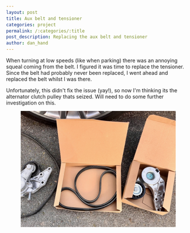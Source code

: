 ```yaml
---
layout: post
title: Aux belt and tensioner 
categories: project 
permalink: /:categories/:title
post_description: Replacing the aux belt and tensioner 
author: dan_hand
---
```


When turning at low speeds (like when parking) there was an annoying squeal coming from the belt. I figured it was time to replace the tensioner. Since the belt had probably never been replaced, I went ahead and replaced the belt whilst I was there.

Unfortunately, this didn't fix the issue (yay!), so now I'm thinking its the alternator clutch pulley thats seized. Will need to do some further investigation on this.

<figure class="full-img"><img src="/assets/images/aux-belt-1.jpeg" alt="MK4 R32 Aux Belt"></figure>
